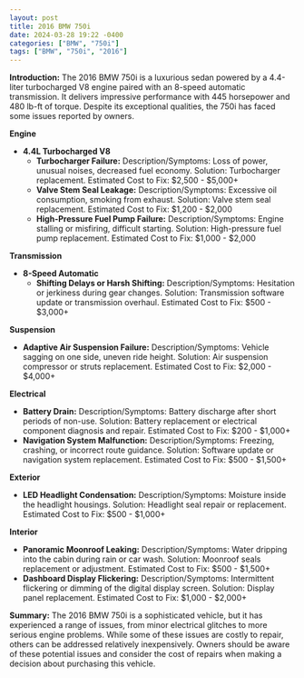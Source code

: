 ```yaml
---
layout: post
title: 2016 BMW 750i
date: 2024-03-28 19:22 -0400
categories: ["BMW", "750i"]
tags: ["BMW", "750i", "2016"]
---
```

**Introduction:** The 2016 BMW 750i is a luxurious sedan powered by a 4.4-liter turbocharged V8 engine paired with an 8-speed automatic transmission. It delivers impressive performance with 445 horsepower and 480 lb-ft of torque. Despite its exceptional qualities, the 750i has faced some issues reported by owners.

**Engine**

* **4.4L Turbocharged V8**
    * **Turbocharger Failure:** Description/Symptoms: Loss of power, unusual noises, decreased fuel economy. Solution: Turbocharger replacement. Estimated Cost to Fix: $2,500 - $5,000+
    * **Valve Stem Seal Leakage:** Description/Symptoms: Excessive oil consumption, smoking from exhaust. Solution: Valve stem seal replacement. Estimated Cost to Fix: $1,200 - $2,000
    * **High-Pressure Fuel Pump Failure:** Description/Symptoms: Engine stalling or misfiring, difficult starting. Solution: High-pressure fuel pump replacement. Estimated Cost to Fix: $1,000 - $2,000

**Transmission**

* **8-Speed Automatic**
    * **Shifting Delays or Harsh Shifting:** Description/Symptoms: Hesitation or jerkiness during gear changes. Solution: Transmission software update or transmission overhaul. Estimated Cost to Fix: $500 - $3,000+

**Suspension**

* **Adaptive Air Suspension Failure:** Description/Symptoms: Vehicle sagging on one side, uneven ride height. Solution: Air suspension compressor or struts replacement. Estimated Cost to Fix: $2,000 - $4,000+

**Electrical**

* **Battery Drain:** Description/Symptoms: Battery discharge after short periods of non-use. Solution: Battery replacement or electrical component diagnosis and repair. Estimated Cost to Fix: $200 - $1,000+
* **Navigation System Malfunction:** Description/Symptoms: Freezing, crashing, or incorrect route guidance. Solution: Software update or navigation system replacement. Estimated Cost to Fix: $500 - $1,500+

**Exterior**

* **LED Headlight Condensation:** Description/Symptoms: Moisture inside the headlight housings. Solution: Headlight seal repair or replacement. Estimated Cost to Fix: $500 - $1,000+

**Interior**

* **Panoramic Moonroof Leaking:** Description/Symptoms: Water dripping into the cabin during rain or car wash. Solution: Moonroof seals replacement or adjustment. Estimated Cost to Fix: $500 - $1,500+
* **Dashboard Display Flickering:** Description/Symptoms: Intermittent flickering or dimming of the digital display screen. Solution: Display panel replacement. Estimated Cost to Fix: $1,000 - $2,000+

**Summary:** The 2016 BMW 750i is a sophisticated vehicle, but it has experienced a range of issues, from minor electrical glitches to more serious engine problems. While some of these issues are costly to repair, others can be addressed relatively inexpensively. Owners should be aware of these potential issues and consider the cost of repairs when making a decision about purchasing this vehicle.
